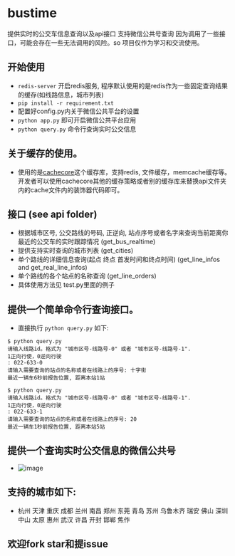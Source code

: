 # bustime
提供实时的公交车信息查询以及api接口 支持微信公共号查询
因为调用了一些接口，可能会存在一些无法调用的风险。so 项目仅作为学习和交流使用。

## 开始使用
- `redis-server` 开启redis服务, 程序默认使用的是redis作为一些固定查询结果的缓存(如线路信息，城市列表)
- `pip install -r requirement.txt`
- 配置好config.py内关于微信公共平台的设置
- `python app.py` 即可开启微信公共平台应用
- `python query.py` 命令行查询实时公交信息

## 关于缓存的使用。
- 使用的是[cachecore](https://github.com/core/cachecore)这个缓存库，支持redis, 文件缓存，memcache缓存等。开发者可以使用cachecore其他的缓存策略或者别的缓存库来替换api文件夹内的cache文件内的装饰器代码即可。

## 接口 (see api folder)
- 根据城市区号, 公交路线的号码, 正逆向, 站点序号或者名字来查询当前距离你最近的公交车的实时跟踪情况 (get_bus_realtime)
- 提供支持实时查询的城市列表 (get_cities)
- 单个路线的详细信息查询(起点 终点 首发时间和终点时间) (get_line_infos and get_real_line_infos)
- 单个路线的各个站点的名称查询 (get_line_orders)
- 具体使用方法见 test.py里面的例子

## 提供一个简单命令行查询接口。
- 直接执行 `python query.py` 如下:
```shell
$ python query.py
请输入线路id。格式为 "城市区号-线路号-0" 或者 "城市区号-线路号-1".
1正向行使，0逆向行驶
: 022-633-0
请输入需要查询的站点的名称或者在线路上的序号: 十字街
最近一辆车6秒前报告位置, 距离本站1站

$ python query.py
请输入线路id。格式为 "城市区号-线路号-0" 或者 "城市区号-线路号-1".
1正向行使，0逆向行驶
: 022-633-1
请输入需要查询的站点的名称或者在线路上的序号: 20
最近一辆车1秒前报告位置, 距离本站5站

```


## 提供一个查询实时公交信息的微信公共号
- ![image](https://raw.githubusercontent.com/no13bus/bustime/master/weixin.jpg)

## 支持的城市如下:
- 杭州 天津 重庆 成都 兰州 南昌 郑州 东莞 青岛 苏州 乌鲁木齐 瑞安 佛山 深圳 中山 太原 惠州 武汉 许昌 开封 邯郸 焦作

## 欢迎fork star和提issue
